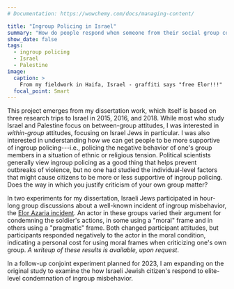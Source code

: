 ```yaml
---
# Documentation: https://wowchemy.com/docs/managing-content/

title: "Ingroup Policing in Israel"
summary: "How do people respond when someone from their social group condemns ingroup misbehavior? What factors can make people more receptive to condemnations like this? My dissertation and follow-up research look at these questions in the context Jews in Israel."
show_date: false
tags:
  - ingroup policing
  - Israel
  - Palestine
image:
  caption: >
    From my fieldwork in Haifa, Israel - graffiti says "free Elor!!!"
  focal_point: Smart
---
```

This project emerges from my dissertation work, which itself is based on three research trips to Israel in 2015, 2016, and 2018. While most who study Israel and Palestine focus on between-group attitudes, I was interested in *within-group* attitudes, focusing on Israel Jews in particular. I was also interested in understanding how we can get people to be more supportive of ingroup policing---i.e., policing the negative behavior of one's group members in a situation of ethnic or religious tension. Political scientists generally view ingroup policing as a good thing that helps prevent outbreaks of violence, but no one had studied the individual-level factors that might cause citizens to be more or less supportive of ingroup policing. Does the way in which you justify criticism of your own group matter?

In two experiments for my dissertation, Israeli Jews participated in hour-long group discussions about a well-known incident of ingroup misbehavior, the [Elor Azaria incident](https://www.nytimes.com/2016/03/31/world/middleeast/israeli-dispute-over-solder-who-shot-palestinian.html). An actor in these groups varied their argument for condemning the soldier's actions, in some using a "moral" frame and in others using a "pragmatic" frame. Both changed participant attitudes, but participants responded negatively to the actor in the moral condition, indicating a personal cost for using moral frames when criticizing one's own group. *A writeup of these results is available, upon request*.

In a follow-up conjoint experiment planned for 2023, I am expanding on the original study to examine the how Israeli Jewish citizen's respond to elite-level condemnation of ingroup misbehavior.
